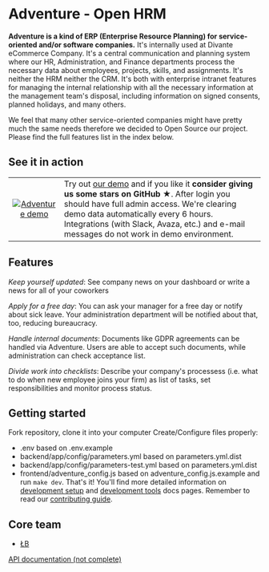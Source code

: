 # Adventure - Open HRM

**Adventure is a kind of ERP (Enterprise Resource Planning) for service-oriented and/or software companies.** 
It's internally used at Divante eCommerce Company. It's a central communication and planning system where our HR,
Administration, and Finance departments process the necessary data about employees, projects, skills, and assignments.
It's neither the HRM neither the CRM. It's both with enterprise intranet features for managing the internal relationship
with all the necessary information at the management team's disposal, including information on signed consents, planned
holidays, and many others.

We feel that many other service-oriented companies might have pretty much the same needs therefore we decided to Open
Source our project. Please find the full features list in the index below.

## See it in action

<table>
    <tbody>
        <tr>
            <td align="center" valign="middle">
                <a href="https://adventure-demo.divante.com">
                    <img src="https://gitlab.divante.pl/DivanteAdventure/adventure/raw/docs-updates/docs/screenshots/dashboard.png"
                         alt="Adventure demo"/>
                </a>
            </td>
            <td align="left" valign="top">
                Try out <a href="https://adventure-demo.divante.com/">our demo</a> and if you like it <strong>consider 
                giving us some stars on GitHub ★</strong>. After login you should have full admin access. We're clearing
                demo data automatically every 6 hours. Integrations (with Slack, Avaza, etc.) and e-mail messages do not
                work in demo environment.
            </td>
        </tr>
    </tbody>
</table>

## Features

*Keep yourself updated*: See company news on your dashboard or write a news for all of your coworkers

*Apply for a free day*:  You can ask your manager for a free day or notify about sick leave. Your administration
department will be notified about that, too, reducing bureaucracy.

*Handle internal documents*: Documents like GDPR agreements can be handled via Adventure. Users are able to accept
such documents, while administration can check acceptance list.

*Divide work into checklists*: Describe your company's processess (i.e. what to do when new employee joins
your firm) as list of tasks, set responsibilities and monitor process status.

## Getting started

Fork repository, clone it into your computer 
Create/Configure files properly:
* .env based on .env.example
* backend/app/config/parameters.yml based on parameters.yml.dist
* backend/app/config/parameters-test.yml based on parameters.yml.dist
* frontend/adventure_config.js based on adventure_config.js.example
and run `make dev`. 
That's it! You'll find more detailed
information on [development setup](./docs/project-setup.md) and [development tools](./docs/dev-tools.md) docs
pages. Remember to read our [contributing guide](./CONTRIBUTING.md).

## Core team
* [ŁB](https://github.com/ŁB)


[API documentation (not complete)](./docs/api/index.md)
